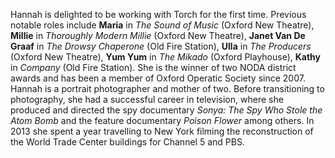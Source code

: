 Hannah is delighted to be working with Torch for the first time. Previous
notable roles include **Maria** in *The Sound of Music* (Oxford New Theatre), **Millie**
in *Thoroughly Modern Millie* (Oxford New Theatre), **Janet Van De Graaf** in *The
Drowsy Chaperone* (Old Fire Station), **Ulla** in *The Producers* (Oxford New Theatre),
**Yum Yum** in *The Mikado* (Oxford Playhouse), **Kathy** in *Company* (Old Fire Station).
She is the winner of two NODA district awards and has been a member of Oxford
Operatic Society since 2007. Hannah is a portrait photographer and mother of
two. Before transitioning to photography, she had a successful career in
television, where she produced and directed the spy documentary *Sonya: The Spy
Who Stole the Atom Bomb* and the feature documentary *Poison Flower* among others.
In 2013 she spent a year travelling to New York filming the reconstruction of
the World Trade Center buildings for Channel 5 and PBS.
